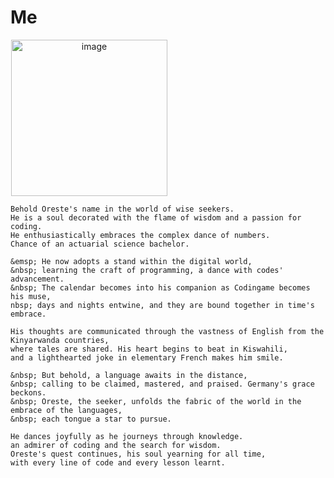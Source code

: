 # Me
<!DOCTYPE html>
<html>
	<body>
		<div align= "center";>
		    <img src="https://github.com/tuoreste/tuoreste/blob/03cf09f272e6487c6376e05f60e389b404c2a491/giphy.gif" alt="image" style="width: 250px; margin-right: 50%;">
		</div>
	</body>
</html>

	Behold Oreste's name in the world of wise seekers.
	He is a soul decorated with the flame of wisdom and a passion for coding.
	He enthusiastically embraces the complex dance of numbers.
	Chance of an actuarial science bachelor.
	
	&emsp; He now adopts a stand within the digital world,
	&nbsp; learning the craft of programming, a dance with codes' advancement.
	&nbsp; The calendar becomes into his companion as Codingame becomes his muse,
	nbsp; days and nights entwine, and they are bound together in time's embrace.

	His thoughts are communicated through the vastness of English from the Kinyarwanda countries,
	where tales are shared. His heart begins to beat in Kiswahili,
	and a lighthearted joke in elementary French makes him smile.

	&nbsp; But behold, a language awaits in the distance,
	&nbsp; calling to be claimed, mastered, and praised. Germany's grace beckons.
	&nbsp; Oreste, the seeker, unfolds the fabric of the world in the embrace of the languages,
	&nbsp; each tongue a star to pursue.

	He dances joyfully as he journeys through knowledge.
	an admirer of coding and the search for wisdom.
	Oreste's quest continues, his soul yearning for all time,
	with every line of code and every lesson learnt.
